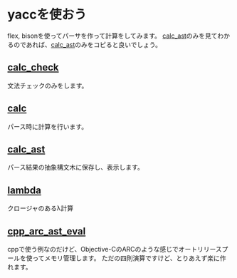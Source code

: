 # yaccを使おう

flex, bisonを使ってパーサを作って計算をしてみます。
[calc_ast](calc_ast)のみを見てわかるのであれば、[calc_ast](calc_ast)のみをコピると良いでしょう。

## [calc_check](calc_check)

文法チェックのみをします。

## [calc](calc)

パース時に計算を行います。

## [calc_ast](calc_ast)

パース結果の抽象構文木に保存し、表示します。

## [lambda](lambda)

クロージャのあるλ計算

## [cpp_arc_ast_eval](cpp_arc_ast_eval)

cppで使う例なのだけど、Objective-CのARCのような感じでオートリリースプールを使ってメモリ管理します。
ただの四則演算ですけど、とりあえず楽に作れます。

